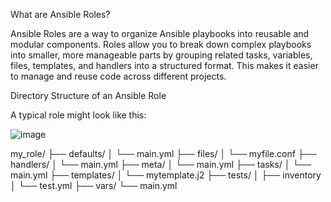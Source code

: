 What are Ansible Roles?

Ansible Roles are a way to organize Ansible playbooks into reusable and modular components. Roles allow you to break down complex playbooks into smaller, more manageable parts by grouping related tasks, variables, files, templates, and handlers into a structured format. This makes it easier to manage and reuse code across different projects.

Directory Structure of an Ansible Role

A typical role might look like this:

![image](https://github.com/user-attachments/assets/6c8adb04-9a5b-4eb8-9d35-fab19710efbc)

my_role/
├── defaults/
│   └── main.yml
├── files/
│   └── myfile.conf
├── handlers/
│   └── main.yml
├── meta/
│   └── main.yml
├── tasks/
│   └── main.yml
├── templates/
│   └── mytemplate.j2
├── tests/
│   ├── inventory
│   └── test.yml
├── vars/
    └── main.yml
